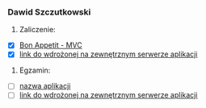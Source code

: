 ### Dawid Szczutkowski

1. Zaliczenie:
 - [x] [Bon Appetit - MVC](../Projekt1)
 - [x] [link do wdrożonej na zewnętrznym serwerze aplikacji](https://projekt-rails-davethehamster.c9users.io)
1. Egzamin:
 - [ ] [nazwa aplikacji](egzamin)
 - [ ] [link do wdrożonej na zewnętrznym serwerze aplikacji](/)
